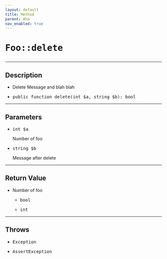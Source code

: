 ```yaml
---
layout: default
title: Method
parent: Aha
nav_enabled: true
---
```

<h1 style="font-weight: bold;">
  <pre>Foo::delete</pre>
</h1>
<hr>
<div class="context">
  <h2>Description</h2>
    <ul>
    <li>
      <span>Delete Message and blah blah</span>
    </li>
    <li>
      <pre>public function delete(int $a, string $b): bool</pre>
    </li>
  </ul>
</div>
<hr>
<div class="context">
  <h2>Parameters</h2>
  <ul>
    <li>
      <pre>int $a</pre> <span>Number of foo</span>
    </li>
    <li>
      <pre>string $b</pre> <span>Message after delete</span>
    </li>
  </ul>
</div>
<hr>
<div class="context">
  <h2>Return Value</h2>
  <ul>
    <li>
      <span>Number of foo</span>
    </li>
    <ul>
      <li>
        <pre>bool</pre>
      </li>
      <li>
        <pre>int</pre>
      </li>
    </ul>
  </ul>
</div>
<hr>
<div class="context">
  <h2>Throws</h2>
  <ul>
    <li>
      <pre>Exception</pre>
    </li>
    <li>
      <pre>AssertException</pre>
    </li>
  </ul>
</div>

